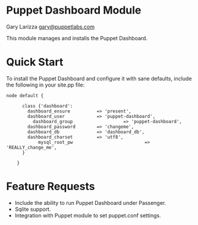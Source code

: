 # Puppet Dashboard Module

Gary Larizza <gary@puppetlabs.com>

This module manages and installs the Puppet Dashboard.

# Quick Start

To install the Puppet Dashboard and configure it with sane defaults, include the following in your site.pp file:

    node default {

		  class {'dashboard':
		    dashboard_ensure          => 'present',
		    dashboard_user            => 'puppet-dashboard',
			  dashboard_group 					=> 'puppet-dashboard',
		    dashboard_password        => 'changeme',
		    dashboard_db              => 'dashboard_db',
		    dashboard_charset         => 'utf8',
				mysql_root_pw							=> 'REALLY_change_me',
		  }

		}

# Feature Requests

* Include the ability to run Puppet Dashboard under Passenger.
* Sqlite support.
* Integration with Puppet module to set puppet.conf settings.